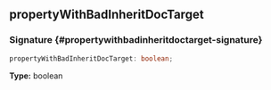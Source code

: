 ## propertyWithBadInheritDocTarget

### Signature {#propertywithbadinheritdoctarget-signature}

```typescript
propertyWithBadInheritDocTarget: boolean;
```

**Type:** boolean
